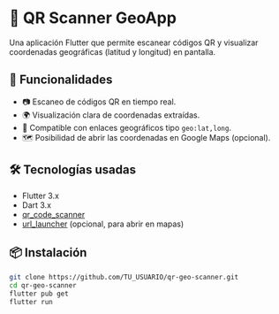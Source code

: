 # 📱 QR Scanner GeoApp

Una aplicación Flutter que permite escanear códigos QR y visualizar coordenadas geográficas (latitud y longitud) en pantalla.

## 🚀 Funcionalidades

- 📷 Escaneo de códigos QR en tiempo real.
- 🌍 Visualización clara de coordenadas extraídas.
- 🧭 Compatible con enlaces geográficos tipo `geo:lat,long`.
- 🗺️ Posibilidad de abrir las coordenadas en Google Maps (opcional).

## 🛠 Tecnologías usadas

- Flutter 3.x
- Dart 3.x
- [qr_code_scanner](https://pub.dev/packages/qr_code_scanner)
- [url_launcher](https://pub.dev/packages/url_launcher) (opcional, para abrir en mapas)

## 📦 Instalación

```bash
git clone https://github.com/TU_USUARIO/qr-geo-scanner.git
cd qr-geo-scanner
flutter pub get
flutter run
